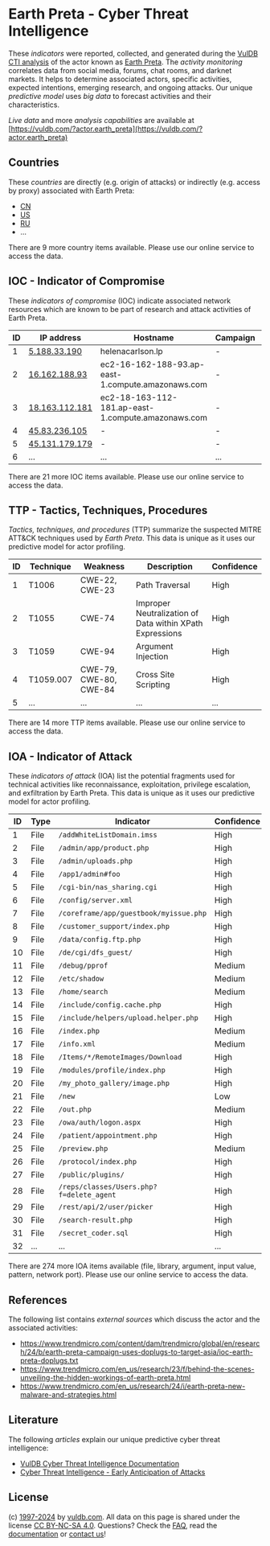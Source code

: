 # Earth Preta - Cyber Threat Intelligence

These _indicators_ were reported, collected, and generated during the [VulDB CTI analysis](https://vuldb.com/?kb.cti) of the actor known as [Earth Preta](https://vuldb.com/?actor.earth_preta). The _activity monitoring_ correlates data from social media, forums, chat rooms, and darknet markets. It helps to determine associated actors, specific activities, expected intentions, emerging research, and ongoing attacks. Our unique _predictive model_ uses _big data_ to forecast activities and their characteristics.

_Live data_ and more _analysis capabilities_ are available at [https://vuldb.com/?actor.earth_preta](https://vuldb.com/?actor.earth_preta)

## Countries

These _countries_ are directly (e.g. origin of attacks) or indirectly (e.g. access by proxy) associated with Earth Preta:

* [CN](https://vuldb.com/?country.cn)
* [US](https://vuldb.com/?country.us)
* [RU](https://vuldb.com/?country.ru)
* ...

There are 9 more country items available. Please use our online service to access the data.

## IOC - Indicator of Compromise

These _indicators of compromise_ (IOC) indicate associated network resources which are known to be part of research and attack activities of Earth Preta.

ID | IP address | Hostname | Campaign | Confidence
-- | ---------- | -------- | -------- | ----------
1 | [5.188.33.190](https://vuldb.com/?ip.5.188.33.190) | helenacarlson.lp | - | High
2 | [16.162.188.93](https://vuldb.com/?ip.16.162.188.93) | ec2-16-162-188-93.ap-east-1.compute.amazonaws.com | - | Medium
3 | [18.163.112.181](https://vuldb.com/?ip.18.163.112.181) | ec2-18-163-112-181.ap-east-1.compute.amazonaws.com | - | Medium
4 | [45.83.236.105](https://vuldb.com/?ip.45.83.236.105) | - | - | High
5 | [45.131.179.179](https://vuldb.com/?ip.45.131.179.179) | - | - | High
6 | ... | ... | ... | ...

There are 21 more IOC items available. Please use our online service to access the data.

## TTP - Tactics, Techniques, Procedures

_Tactics, techniques, and procedures_ (TTP) summarize the suspected MITRE ATT&CK techniques used by _Earth Preta_. This data is unique as it uses our predictive model for actor profiling.

ID | Technique | Weakness | Description | Confidence
-- | --------- | -------- | ----------- | ----------
1 | T1006 | CWE-22, CWE-23 | Path Traversal | High
2 | T1055 | CWE-74 | Improper Neutralization of Data within XPath Expressions | High
3 | T1059 | CWE-94 | Argument Injection | High
4 | T1059.007 | CWE-79, CWE-80, CWE-84 | Cross Site Scripting | High
5 | ... | ... | ... | ...

There are 14 more TTP items available. Please use our online service to access the data.

## IOA - Indicator of Attack

These _indicators of attack_ (IOA) list the potential fragments used for technical activities like reconnaissance, exploitation, privilege escalation, and exfiltration by Earth Preta. This data is unique as it uses our predictive model for actor profiling.

ID | Type | Indicator | Confidence
-- | ---- | --------- | ----------
1 | File | `/addWhiteListDomain.imss` | High
2 | File | `/admin/app/product.php` | High
3 | File | `/admin/uploads.php` | High
4 | File | `/app1/admin#foo` | High
5 | File | `/cgi-bin/nas_sharing.cgi` | High
6 | File | `/config/server.xml` | High
7 | File | `/coreframe/app/guestbook/myissue.php` | High
8 | File | `/customer_support/index.php` | High
9 | File | `/data/config.ftp.php` | High
10 | File | `/de/cgi/dfs_guest/` | High
11 | File | `/debug/pprof` | Medium
12 | File | `/etc/shadow` | Medium
13 | File | `/home/search` | Medium
14 | File | `/include/config.cache.php` | High
15 | File | `/include/helpers/upload.helper.php` | High
16 | File | `/index.php` | Medium
17 | File | `/info.xml` | Medium
18 | File | `/Items/*/RemoteImages/Download` | High
19 | File | `/modules/profile/index.php` | High
20 | File | `/my_photo_gallery/image.php` | High
21 | File | `/new` | Low
22 | File | `/out.php` | Medium
23 | File | `/owa/auth/logon.aspx` | High
24 | File | `/patient/appointment.php` | High
25 | File | `/preview.php` | Medium
26 | File | `/protocol/index.php` | High
27 | File | `/public/plugins/` | High
28 | File | `/reps/classes/Users.php?f=delete_agent` | High
29 | File | `/rest/api/2/user/picker` | High
30 | File | `/search-result.php` | High
31 | File | `/secret_coder.sql` | High
32 | ... | ... | ...

There are 274 more IOA items available (file, library, argument, input value, pattern, network port). Please use our online service to access the data.

## References

The following list contains _external sources_ which discuss the actor and the associated activities:

* https://www.trendmicro.com/content/dam/trendmicro/global/en/research/24/b/earth-preta-campaign-uses-doplugs-to-target-asia/ioc-earth-preta-doplugs.txt
* https://www.trendmicro.com/en_us/research/23/f/behind-the-scenes-unveiling-the-hidden-workings-of-earth-preta.html
* https://www.trendmicro.com/en_us/research/24/i/earth-preta-new-malware-and-strategies.html

## Literature

The following _articles_ explain our unique predictive cyber threat intelligence:

* [VulDB Cyber Threat Intelligence Documentation](https://vuldb.com/?kb.cti)
* [Cyber Threat Intelligence - Early Anticipation of Attacks](https://www.scip.ch/en/?labs.20201022)

## License

(c) [1997-2024](https://vuldb.com/?kb.changelog) by [vuldb.com](https://vuldb.com/?kb.about). All data on this page is shared under the license [CC BY-NC-SA 4.0](https://creativecommons.org/licenses/by-nc-sa/4.0/). Questions? Check the [FAQ](https://vuldb.com/?kb.faq), read the [documentation](https://vuldb.com/?kb) or [contact us](https://vuldb.com/?contact)!
